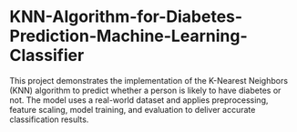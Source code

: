 # KNN-Algorithm-for-Diabetes-Prediction-Machine-Learning-Classifier
This project demonstrates the implementation of the K-Nearest Neighbors (KNN) algorithm to predict whether a person is likely to have diabetes or not. The model uses a real-world dataset and applies preprocessing, feature scaling, model training, and evaluation to deliver accurate classification results.
